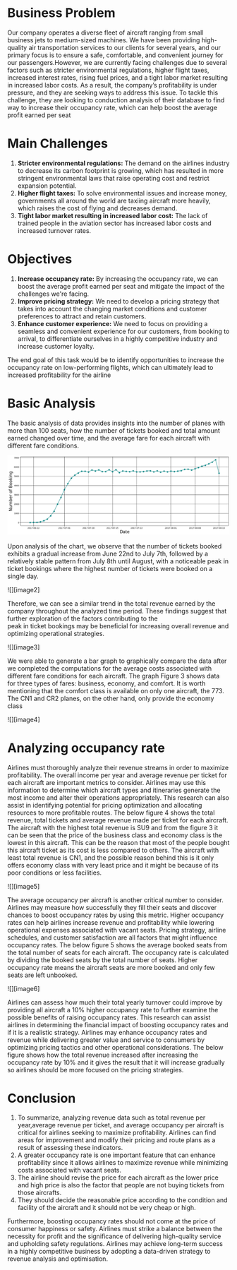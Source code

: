# **Business Problem**

Our company operates a diverse fleet of aircraft ranging from small business jets to medium-sized machines. We have been providing high-quality air transportation services to our clients for several years, and our primary focus is to ensure a safe, comfortable, and convenient journey for our passengers.However, we are currently facing challenges due to several factors such as stricter environmental regulations, higher flight taxes, increased interest rates, rising fuel prices, and a tight labor market resulting in increased labor costs. As a result, the company’s profitability is under pressure, and they are seeking ways to address this issue. To tackle this challenge, they are looking to conduction analysis of their database to find way to increase their occupancy rate, which can help boost the average profit earned per seat

# **Main Challenges**

1. **Stricter environmental regulations:** The demand on the airlines industry to decrease its carbon footprint is growing, which has resulted in more stringent environmental laws that raise operating cost and restrict expansion potential.  
2. **Higher flight taxes:** To solve environmental issues and increase money, governments all around the world are taxiing aircraft more heavily, which raises the cost of flying and decreases demand.   
3. **Tight labor market resulting in increased labor cost:** The lack of trained people in the aviation sector has increased labor costs and increased turnover rates.

# **Objectives**

1. **Increase occupancy rate:** By increasing the occupancy rate, we can boost the average profit earned per seat and mitigate the impact of the challenges we're facing.  
2. **Improve pricing strategy:** We need to develop a pricing strategy that takes into account the changing market conditions and customer preferences to attract and retain customers.  
3. **Enhance customer experience:** We need to focus on providing a seamless and convenient experience for our customers, from booking to arrival, to differentiate ourselves in a highly competitive industry and increase customer loyalty.

The end goal of this task would be to identify opportunities to increase the occupancy rate on low-performing flights, which can ultimately lead to increased profitability for the airline

# **Basic Analysis**

The basic analysis of data provides insights into the number of planes with more than 100 seats, how the number of tickets booked and total amount earned changed over time, and the average fare for each aircraft with different fare conditions.

![image1](https://github.com/Sandy752/Airline/blob/main/Screenshot/1.png)

Upon analysis of the chart, we observe that the number of tickets booked exhibits a gradual increase from June 22nd to July 7th, followed by a relatively stable pattern from July 8th until August, with a noticeable peak in ticket bookings where the highest number of tickets were booked on a single day.

![][image2]

Therefore, we can see a similar trend in the total revenue earned by the company throughout the analyzed time period. These findings suggest that further exploration of the factors contributing to the  
peak in ticket bookings may be beneficial for increasing overall revenue and optimizing operational strategies.

![][image3]

We were able to generate a bar graph to graphically compare the data after we completed the computations for the average costs associated with different fare conditions for each aircraft. The graph Figure 3 shows data  
for three types of fares: business, economy, and comfort. It is worth mentioning that the comfort class is available on only one aircraft, the 773\. The CN1 and CR2 planes, on the other hand, only provide the economy class

![][image4]

# **Analyzing occupancy rate**

Airlines must thoroughly analyze their revenue streams in order to maximize profitability. The overall income per year and average revenue per ticket for each aircraft are important metrics to consider. Airlines may use this information to determine which aircraft types and itineraries generate the most income and alter their operations appropriately. This research can also assist in identifying potential for pricing optimization and allocating resources to more profitable routes. The below figure 4 shows the total revenue, total tickets and average revenue made per ticket for each aircraft. The aircraft with the highest total revenue is SU9 and from the figure 3 it can be seen that the price of the business class and economy class is the lowest in this aircraft. This can be the reason that most of the people bought this aircraft ticket as its cost is less compared to others. The aircraft with least total revenue is CN1, and the possible reason behind this is it only offers economy class with very least price and it might be because of its poor conditions or less facilities.

![][image5]

The average occupancy per aircraft is another critical number to consider. Airlines may measure how successfully they fill their seats and discover chances to boost occupancy rates by using this metric. Higher occupancy rates can help airlines increase revenue and profitability while lowering operational expenses associated with vacant seats. Pricing strategy, airline schedules, and customer satisfaction are all factors that might influence occupancy rates. The below figure 5 shows the average booked seats from the total number of seats for each aircraft. The occupancy rate is calculated by dividing the booked seats by the total number of seats. Higher occupancy rate means the aircraft seats are more booked and only few seats are left unbooked.

![][image6]

Airlines can assess how much their total yearly turnover could improve by providing all aircraft a 10% higher occupancy rate to further examine the possible benefits of raising occupancy rates. This research can assist airlines in determining the financial impact of boosting occupancy rates and if it is a realistic strategy. Airlines may enhance occupancy rates and revenue while delivering greater value and service to consumers by optimizing pricing tactics and other operational considerations. The below figure shows how the total revenue increased after increasing the occupancy rate by 10% and it gives the result that it will increase gradually so airlines should be more focused on the pricing strategies.

# **Conclusion**

1. To summarize, analyzing revenue data such as total revenue per year,average revenue per ticket, and average occupancy per aircraft is critical for airlines seeking to maximize profitability. Airlines can find areas for improvement and modify their pricing and route plans as a result of assessing these indicators.   
2. A greater occupancy rate is one important feature that can enhance profitability since it allows airlines to maximize revenue while minimizing costs associated with vacant seats.  
3. The airline should revise the price for each aircraft as the lower price and high price is also the factor that people are not buying tickets from those aircrafts.  
4. They should decide the reasonable price according to the condition and facility of the aircraft and it should not be very cheap or high.

Furthermore, boosting occupancy rates should not come at the price of consumer happiness or safety. Airlines must strike a balance between the necessity for profit and the significance of delivering high-quality service and upholding safety regulations. Airlines may achieve long-term success in a highly competitive business by adopting a data-driven strategy to revenue analysis and optimisation.
